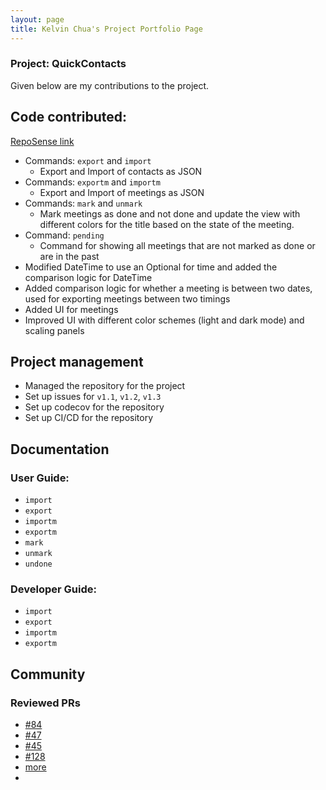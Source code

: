 ```yaml
---
layout: page
title: Kelvin Chua's Project Portfolio Page
---
```


### Project: QuickContacts

Given below are my contributions to the project.

## Code contributed:

[RepoSense link](https://nus-cs2103-ay2223s2.github.io/tp-dashboard/?search=&sort=groupTitle&sortWithin=title&timeframe=commit&mergegroup=&groupSelect=groupByRepos&breakdown=true&checkedFileTypes=docs~functional-code~test-code~other&since=2023-02-17&tabOpen=true&tabType=authorship&tabAuthor=chuakid&tabRepo=AY2223S2-CS2103T-T11-2%2Ftp%5Bmaster%5D&authorshipIsMergeGroup=false&authorshipFileTypes=docs~functional-code~test-code&authorshipIsBinaryFileTypeChecked=false&authorshipIsIgnoredFilesChecked=false)

* Commands: `export` and `import`
  * Export and Import of contacts as JSON
* Commands: `exportm` and `importm`
  * Export and Import of meetings as JSON
* Commands: `mark` and `unmark`
  * Mark meetings as done and not done and update the view with different colors for the title based on the state of
  the meeting.  
* Command: `pending`
  * Command for showing all meetings that are not marked as done or are in the past
* Modified DateTime to use an Optional for time and added the comparison logic for DateTime
* Added comparison logic for whether a meeting is between two dates, used for exporting meetings between two timings
* Added UI for meetings
* Improved UI with different color schemes (light and dark mode) and scaling panels

## Project management

* Managed the repository for the project
* Set up issues for `v1.1`, `v1.2`, `v1.3`
* Set up codecov for the repository
* Set up CI/CD for the repository

## Documentation

### User Guide:

* `import`
* `export`
* `importm`
* `exportm`
* `mark`
* `unmark`
* `undone`

### Developer Guide:

* `import`
* `export`
* `importm`
* `exportm`

## Community

### Reviewed PRs

* [#84](https://github.com/AY2223S2-CS2103T-T11-2/tp/pull/84)
* [#47](https://github.com/AY2223S2-CS2103T-T11-2/tp/pull/67)
* [#45](https://github.com/AY2223S2-CS2103T-T11-2/tp/pull/45)
* [#128](https://github.com/AY2223S2-CS2103T-T11-2/tp/pull/128)
* [more](https://github.com/AY2223S2-CS2103T-T11-2/tp/issues?q=reviewed-by%3Achuakid)
* 